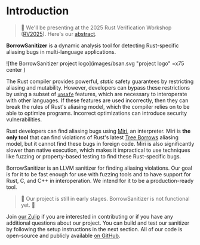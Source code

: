 # Introduction

> 🎉 We'll be presenting at the 2025 Rust Verification Workshop ([RV2025](https://sites.google.com/view/rustverify2025)). Here's our [abstract](pdfs/rw2025.pdf).

**BorrowSanitizer** is a dynamic analysis tool for detecting Rust-specific aliasing bugs in multi-language applications.

![the BorrowSanitizer project logo](images/bsan.svg "project logo" =x75 center )

The Rust compiler provides powerful, *static* safety guarantees by restricting aliasing and mutability. However, developers can bypass these restrictions by using a subset of [`unsafe`](https://doc.rust-lang.org/book/ch19-01-unsafe-rust.html) features, which are necessary to interoperate with other languages. If these features are used incorrectly, then they can break the rules of Rust's aliasing model, which the compiler relies on to be able to optimize programs. Incorrect optimizations can introduce security vulnerabilities.

Rust developers can find aliasing bugs using [Miri](https://github.com/rust-lang/miri), an interpreter. Miri is **the only tool** that can find violations of Rust's latest [Tree Borrows](https://www.ralfj.de/blog/2023/06/02/tree-borrows.html) aliasing model, but it cannot find these bugs in foreign code. Miri is also significantly slower than native execution, which makes it impractical to use techniques like fuzzing or property-based testing to find these Rust-specific bugs.

BorrowSanitizer is an LLVM sanitizer for finding aliasing violations. Our goal is for it to be fast enough for use with fuzzing tools and to have support for Rust, C, and C++ in interoperation. We intend for it to be a production-ready tool.

> 🚧 Our project is still in early stages. BorrowSanitizer is not functional yet. 🚧

Join [our Zulip](https://bsan.zulipchat.com/) if you are interested in contributing or if you have any additional questions about our project. You can build and test our sanitizer by following the setup instructions in the next section. All of our code is open-source and publicly available [on GitHub](https://github.com/borrowsanitizer).